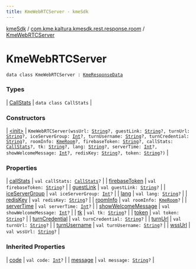 ```yaml
---
title: KmeWebRTCServer - kmeSdk
---
```


[kmeSdk](../../index.html) / [com.kme.kaltura.kmesdk.rest.response.room](../index.html) / [KmeWebRTCServer](./index.html)

# KmeWebRTCServer

`data class KmeWebRTCServer : `[`KmeResponseData`](../../com.kme.kaltura.kmesdk.rest.response/-kme-response-data/index.html)

### Types

| [CallStats](-call-stats/index.html) | `data class CallStats` |

### Constructors

| [&lt;init&gt;](-init-.html) | `KmeWebRTCServer(wssUrl: `[`String`](https://kotlinlang.org/api/latest/jvm/stdlib/kotlin/-string/index.html)`?, guestLink: `[`String`](https://kotlinlang.org/api/latest/jvm/stdlib/kotlin/-string/index.html)`?, turnUrl: `[`String`](https://kotlinlang.org/api/latest/jvm/stdlib/kotlin/-string/index.html)`?, iceServerGroup: `[`Int`](https://kotlinlang.org/api/latest/jvm/stdlib/kotlin/-int/index.html)`?, turnUsername: `[`String`](https://kotlinlang.org/api/latest/jvm/stdlib/kotlin/-string/index.html)`?, turnCredential: `[`String`](https://kotlinlang.org/api/latest/jvm/stdlib/kotlin/-string/index.html)`?, roomInfo: `[`KmeRoom`](../-kme-room/index.html)`?, firebaseToken: `[`String`](https://kotlinlang.org/api/latest/jvm/stdlib/kotlin/-string/index.html)`?, callStats: `[`CallStats`](-call-stats/index.html)`?, tk: `[`String`](https://kotlinlang.org/api/latest/jvm/stdlib/kotlin/-string/index.html)`?, lang: `[`String`](https://kotlinlang.org/api/latest/jvm/stdlib/kotlin/-string/index.html)`?, serverTime: `[`Int`](https://kotlinlang.org/api/latest/jvm/stdlib/kotlin/-int/index.html)`?, showWelcomeMessage: `[`Int`](https://kotlinlang.org/api/latest/jvm/stdlib/kotlin/-int/index.html)`?, redisKey: `[`String`](https://kotlinlang.org/api/latest/jvm/stdlib/kotlin/-string/index.html)`?, token: `[`String`](https://kotlinlang.org/api/latest/jvm/stdlib/kotlin/-string/index.html)`?)` |

### Properties

| [callStats](call-stats.html) | `val callStats: `[`CallStats`](-call-stats/index.html)`?` |
| [firebaseToken](firebase-token.html) | `val firebaseToken: `[`String`](https://kotlinlang.org/api/latest/jvm/stdlib/kotlin/-string/index.html)`?` |
| [guestLink](guest-link.html) | `val guestLink: `[`String`](https://kotlinlang.org/api/latest/jvm/stdlib/kotlin/-string/index.html)`?` |
| [iceServerGroup](ice-server-group.html) | `val iceServerGroup: `[`Int`](https://kotlinlang.org/api/latest/jvm/stdlib/kotlin/-int/index.html)`?` |
| [lang](lang.html) | `val lang: `[`String`](https://kotlinlang.org/api/latest/jvm/stdlib/kotlin/-string/index.html)`?` |
| [redisKey](redis-key.html) | `val redisKey: `[`String`](https://kotlinlang.org/api/latest/jvm/stdlib/kotlin/-string/index.html)`?` |
| [roomInfo](room-info.html) | `val roomInfo: `[`KmeRoom`](../-kme-room/index.html)`?` |
| [serverTime](server-time.html) | `val serverTime: `[`Int`](https://kotlinlang.org/api/latest/jvm/stdlib/kotlin/-int/index.html)`?` |
| [showWelcomeMessage](show-welcome-message.html) | `val showWelcomeMessage: `[`Int`](https://kotlinlang.org/api/latest/jvm/stdlib/kotlin/-int/index.html)`?` |
| [tk](tk.html) | `val tk: `[`String`](https://kotlinlang.org/api/latest/jvm/stdlib/kotlin/-string/index.html)`?` |
| [token](token.html) | `val token: `[`String`](https://kotlinlang.org/api/latest/jvm/stdlib/kotlin/-string/index.html)`?` |
| [turnCredential](turn-credential.html) | `val turnCredential: `[`String`](https://kotlinlang.org/api/latest/jvm/stdlib/kotlin/-string/index.html)`?` |
| [turnUrl](turn-url.html) | `val turnUrl: `[`String`](https://kotlinlang.org/api/latest/jvm/stdlib/kotlin/-string/index.html)`?` |
| [turnUsername](turn-username.html) | `val turnUsername: `[`String`](https://kotlinlang.org/api/latest/jvm/stdlib/kotlin/-string/index.html)`?` |
| [wssUrl](wss-url.html) | `val wssUrl: `[`String`](https://kotlinlang.org/api/latest/jvm/stdlib/kotlin/-string/index.html)`?` |

### Inherited Properties

| [code](../../com.kme.kaltura.kmesdk.rest.response/-kme-response-data/code.html) | `val code: `[`Int`](https://kotlinlang.org/api/latest/jvm/stdlib/kotlin/-int/index.html)`?` |
| [message](../../com.kme.kaltura.kmesdk.rest.response/-kme-response-data/message.html) | `val message: `[`String`](https://kotlinlang.org/api/latest/jvm/stdlib/kotlin/-string/index.html)`?` |


